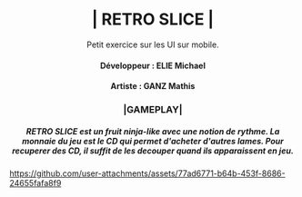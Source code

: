
<h1 align="center">| RETRO SLICE |</h1><p
                                    
<h2 align="center"> Petit exercice sur les UI sur mobile. </h2>

<h4 align="center"> Développeur : ELIE Michael
<h4 align="center"> Artiste : GANZ Mathis

<h3 align="center"> |GAMEPLAY| </h3>
<h5 align="center"> RETRO SLICE est un fruit ninja-like avec une notion de rythme.
La monnaie du jeu est le CD qui permet d'acheter d'autres lames. Pour recuperer des CD, il suffit de les decouper quand ils apparaissent en jeu. </h5>




https://github.com/user-attachments/assets/77ad6771-b64b-453f-8686-24655fafa8f9

